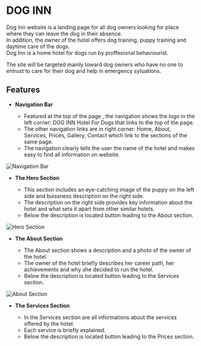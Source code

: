 # DOG INN

Dog Inn website is a landing page for all dog owners looking for place where they can leave the dog in their absence.<br>
In addition, the owner of the hotel offers dog training, puppy training and daytime care of the dogs.<br>
Dog Inn is a home hotel for dogs run by proffesional behaviourist.<br>

The site will be targeted mainly toward dog owners who have no one to entrust to care for their dog and help in emergency sytuations.

## Features

- __Navigation Bar__

     - Featured at the top of the page , the navigation shows the logo in the left corner: DOG INN Hotel For Dogs that links to the top of the page.
     - The other navigation links are in right corner: Home, About, Services, Prices, Gallery, Contact which link to the sections of the same page.
     - The navigation clearly tells the user the name of the hotel and makes easy to find all information on website.

![Navigation Bar](https://github.com/Izabela88/dog-inn/blob/development/media/navigation.png)


- __The Hero Section__

    - This section includes an eye-catching image of the puppy on the left side and buissness description on the right side.
    - The description on the right side provides key information about the hotel and what sets it apart from other similar hotels.
    - Below the description is located button leading to the About section.

![Hero Section](https://github.com/Izabela88/dog-inn/blob/development/media/hero.png)


- __The About Section__

    - The About section shows a description and a photo of the owner of the hotel.
    - The owner of the hotel briefly describes her career path, her achievements and why she decided to run the hotel.
    - Below the description is located button leading to the Services section.

![About Section](https://github.com/Izabela88/dog-inn/blob/development/media/about.png)

- __The Services Section__

    - In the Services section are all informations about the services offered by the hotel.
    - Each service is briefly explained.
    - Below the description is located button leading to the Prices section.

